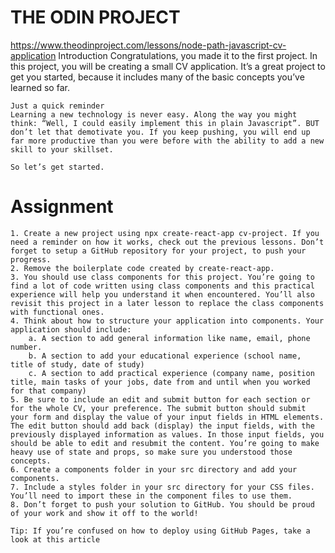 # THE ODIN PROJECT
https://www.theodinproject.com/lessons/node-path-javascript-cv-application
    Introduction
    Congratulations, you made it to the first project. In this project, you will be creating a small CV application. It’s a great project to get you started, because it includes many of the basic concepts you’ve learned so far.

    Just a quick reminder
    Learning a new technology is never easy. Along the way you might think: “Well, I could easily implement this in plain Javascript”. BUT don’t let that demotivate you. If you keep pushing, you will end up far more productive than you were before with the ability to add a new skill to your skillset.

    So let’s get started.

# Assignment
    1. Create a new project using npx create-react-app cv-project. If you need a reminder on how it works, check out the previous lessons. Don’t forget to setup a GitHub repository for your project, to push your progress.
    2. Remove the boilerplate code created by create-react-app.
    3. You should use class components for this project. You’re going to find a lot of code written using class components and this practical experience will help you understand it when encountered. You’ll also revisit this project in a later lesson to replace the class components with functional ones.
    4. Think about how to structure your application into components. Your application should include:
        a. A section to add general information like name, email, phone number.
        b. A section to add your educational experience (school name, title of study, date of study)
        c. A section to add practical experience (company name, position title, main tasks of your jobs, date from and until when you worked for that company)
    5. Be sure to include an edit and submit button for each section or for the whole CV, your preference. The submit button should submit your form and display the value of your input fields in HTML elements. The edit button should add back (display) the input fields, with the previously displayed information as values. In those input fields, you should be able to edit and resubmit the content. You’re going to make heavy use of state and props, so make sure you understood those concepts.
    6. Create a components folder in your src directory and add your components.
    7. Include a styles folder in your src directory for your CSS files. You’ll need to import these in the component files to use them.
    8. Don’t forget to push your solution to GitHub. You should be proud of your work and show it off to the world!

    Tip: If you’re confused on how to deploy using GitHub Pages, take a look at this article
